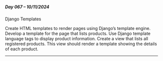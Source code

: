 ##### Day 067 – 10/11/2024

Django Templates

Create HTML templates to render pages using Django’s template engine. Develop a template for the page that lists products. Use Django template language tags to display product information. Create a view that lists all registered products. This view should render a template showing the details of each product.


---